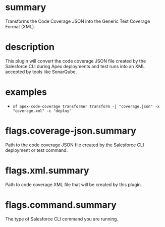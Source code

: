 # summary

Transforms the Code Coverage JSON into the Generic Test Coverage Format (XML).

# description

This plugin will convert the code coverage JSON file created by the Salesforce CLI during Apex deployments and test runs into an XML accepted by tools like SonarQube.

# examples

- `sf apex-code-coverage transformer transform -j "coverage.json" -x "coverage.xml" -c "deploy"`

# flags.coverage-json.summary

Path to the code coverage JSON file created by the Salesforce CLI deployment or test command.

# flags.xml.summary

Path to code coverage XML file that will be created by this plugin.

# flags.command.summary

The type of Salesforce CLI command you are running.
